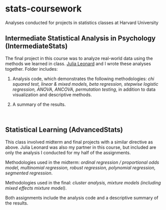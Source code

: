 # stats-coursework
Analyses conducted for projects in statistics classes at Harvard University

## Intermediate Statistical Analysis in Psychology (IntermediateStats)
The final project in this course was to analyze real-world data using the methods we learned in class. [Julia Leonard](https://github.com/jlnrd) and I wrote these analyses together. Folder includes:

1) Analysis code, which demonstrates the following methodologies: *chi squared test, linear & mixed models, beta regression, stepwise logistic regression, ANOVA, ANCOVA, permutation testing*, in addition to data visualization and descriptive methods.

2) A summary of the results.

&nbsp;
&nbsp;
## Statistical Learning (AdvancedStats)
This class involved midterm and final projects with a similar directive as above. Julia Leonard was also my partner in this course, but included are only the analysis I conducted for my half of the assignments.

Methodologies used in the midterm: *ordinal regression / proportional odds model, multinomial regression, robust regression, polynomial regression, segmented regression*.

Methodologies used in the final: *cluster analysis, mixture models (including mixed effects mixture model)*.

Both assignments include the analysis code and a descriptive summary of the results.

